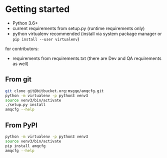 # Getting started

* Python 3.6+
* current requirements from setup.py (runtime requirements only)
* python virtualenv recommended (install via system package manager
or `pip install --user virtualenv`)

for contributors:
* requirements from requirements.txt (there are Dev and QA requirements as well)

## From git

```bash
git clone git@bitbucket.org:msgqe/amqcfg.git
python -m virtualenv -p python3 venv3
source venv3/bin/activate
./setup.py install
amqcfg --help
```

## From PyPI

```bash
python -m virtualenv -p python3 venv3
source venv3/bin/activate
pip install amqcfg
amqcfg --help
```
